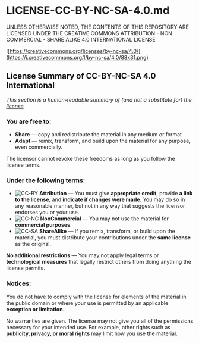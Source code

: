 # LICENSE-CC-BY-NC-SA-4.0.md

UNLESS OTHERWISE NOTED, THE CONTENTS OF THIS REPOSITORY ARE LICENSED UNDER THE CREATIVE COMMONS ATTRIBUTION - NON COMMERCIAL - SHARE ALIKE 4.0 INTERNATIONAL LICENSE

![https://creativecommons.org/licenses/by-nc-sa/4.0/](https://i.creativecommons.org/l/by-nc-sa/4.0/88x31.png)

## License Summary of CC-BY-NC-SA 4.0 International

*This section is a human-readable summary of (and not a substitute for) the [license](https://creativecommons.org/licenses/by-nc-sa/4.0/legalcode).*

### You are free to:

* **Share** — copy and redistribute the material in any medium or format
* **Adapt** — remix, transform, and build upon the material for any purpose, even commercially.

The licensor cannot revoke these freedoms as long as you follow the license terms.

### Under the following terms:

* ![CC-BY](https://creativecommons.org/images/deed/by.png) **Attribution** — You must give **appropriate credit**, provide **a link to the license**, and **indicate if changes were made**. You may do so in any reasonable manner, but not in any way that suggests the licensor endorses you or your use.
* ![CC-NC](https://creativecommons.org/images/deed/nc.png) **NonCommercial** — You may not use the material for **commercial purposes**.
* ![CC-SA](https://creativecommons.org/images/deed/sa.png) **ShareAlike** — If you remix, transform, or build upon the material, you must distribute your contributions under the **same license** as the original.

**No additional restrictions** — You may not apply legal terms or **technological measures** that legally restrict others from doing anything the license permits.

### Notices:

You do not have to comply with the license for elements of the material in the public domain or where your use is permitted by an applicable **exception or limitation**.

No warranties are given. The license may not give you all of the permissions necessary for your intended use. For example, other rights such as **publicity, privacy, or moral rights** may limit how you use the material.
